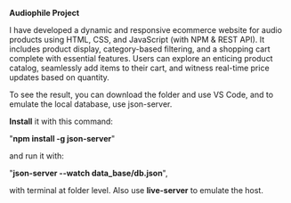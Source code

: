 **Audiophile Project**


I have developed a dynamic and responsive ecommerce website for audio products using HTML, CSS, and JavaScript (with NPM & REST API). It includes product display, category-based filtering, and a shopping cart complete with essential features. Users can explore an enticing product catalog, seamlessly add items to their cart, and witness real-time price updates based on quantity.





To see the result, you can download the folder and use VS Code, and to emulate the local database, use json-server. 

**Install** it with this command: 

"**npm install -g json-server**" 

and run it with: 

"**json-server --watch data_base/db.json**", 

with terminal at folder level. 
Also use **live-server** to emulate the host.

